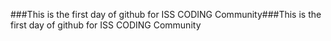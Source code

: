 ###This is the first day of github for ISS CODING Community###This is the first day of github for ISS CODING Community
